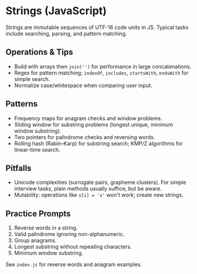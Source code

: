 # Strings (JavaScript)

 Strings are immutable sequences of UTF-16 code units in JS. Typical tasks include searching, parsing, and pattern matching.

 ## Operations & Tips
 - Build with arrays then `join('')` for performance in large concatenations.
 - Regex for pattern matching; `indexOf`, `includes`, `startsWith`, `endsWith` for simple search.
 - Normalize case/whitespace when comparing user input.

 ## Patterns
 - Frequency maps for anagram checks and window problems.
 - Sliding window for substring problems (longest unique, minimum window substring).
 - Two pointers for palindrome checks and reversing words.
 - Rolling hash (Rabin–Karp) for substring search; KMP/Z algorithms for linear-time search.

 ## Pitfalls
 - Unicode complexities (surrogate pairs, grapheme clusters). For simple interview tasks, plain methods usually suffice, but be aware.
 - Mutability: operations like `s[i] = 'x'` won't work; create new strings.

 ## Practice Prompts
 1) Reverse words in a string.
 2) Valid palindrome ignoring non-alphanumeric.
 3) Group anagrams.
 4) Longest substring without repeating characters.
 5) Minimum window substring.

 See `index.js` for reverse words and anagram examples.

